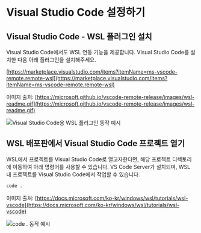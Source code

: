 # Visual Studio Code 설정하기

## Visual Studio Code - WSL 플러그인 설치 

Visual Studio Code에서도 WSL 연동 기능을 제공합니다. Visual Studio Code를 설치한 다음 아래 플러그인을 설치해주세요.

[https://marketplace.visualstudio.com/items?itemName=ms-vscode-remote.remote-wsl](https://marketplace.visualstudio.com/items?itemName=ms-vscode-remote.remote-wsl)

이미지 출처: [https://microsoft.github.io/vscode-remote-release/images/wsl-readme.gif](https://microsoft.github.io/vscode-remote-release/images/wsl-readme.gif)

![Visual Studio Code용 WSL 플러그인 동작 예시](images/wsl-readme.gif)

## WSL 배포판에서 Visual Studio Code 프로젝트 열기

WSL에서 프로젝트를 Visual Studio Code로 열고자한다면, 해당 프로젝트 디렉토리에 이동하여 아래 명령어를 사용할 수 있습니다. VS Code Server가 설치되며, WSL 내 프로젝트를 Visual Studio Code에서 작업할 수 있습니다.

```bash
code .
```

이미지 출처: [https://docs.microsoft.com/ko-kr/windows/wsl/tutorials/wsl-vscode](https://docs.microsoft.com/ko-kr/windows/wsl/tutorials/wsl-vscode)

![code . 동작 예시](https://docs.microsoft.com/ko-kr/windows/wsl/media/wsl-open-vs-code.gif)
